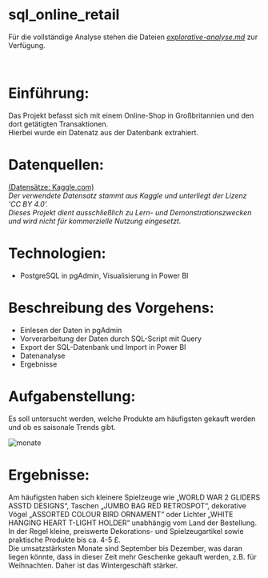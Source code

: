 # sql_online_retail

Für die vollständige Analyse stehen die Dateien [*explorative-analyse.md*](https://github.com/heckmann-a/sql_online_retail/blob/main/docs/explorative-analyse.md) zur Verfügung.

&nbsp;

# Einführung:
Das Projekt befasst sich mit einem Online-Shop in Großbritannien und den dort getätigten Transaktionen.\
Hierbei wurde ein Datenatz aus der Datenbank extrahiert.

# Datenquellen:
[(Datensätze: Kaggle.com)]( https://www.kaggle.com/datasets/ulrikthygepedersen/online-retail-dataset/data)\
*Der verwendete Datensatz stammt aus Kaggle und unterliegt der Lizenz 'CC BY 4.0'.\
Dieses Projekt dient ausschließlich zu Lern- und Demonstrationszwecken und wird nicht für kommerzielle Nutzung eingesetzt.*

# Technologien:
* PostgreSQL in pgAdmin, Visualisierung in Power BI 

# Beschreibung des Vorgehens:
* Einlesen der Daten in pgAdmin 
* Vorverarbeitung der Daten durch SQL-Script mit Query
* Export der SQL-Datenbank und Import in Power BI
* Datenanalyse
* Ergebnisse


# Aufgabenstellung:
Es soll untersucht werden, welche Produkte am häufigsten gekauft werden und ob es saisonale Trends gibt.


![monate](https://github.com/user-attachments/assets/5c7e365e-3aa0-424a-a630-81b0b5072e54)


# Ergebnisse:
Am häufigsten haben sich kleinere Spielzeuge wie „WORLD WAR 2 GLIDERS ASSTD DESIGNS“, Taschen „JUMBO BAG RED RETROSPOT“, dekorative Vögel „ASSORTED COLOUR BIRD ORNAMENT“ oder Lichter „WHITE HANGING HEART T-LIGHT HOLDER“ unabhängig vom Land der Bestellung.\
In der Regel kleine, preiswerte Dekorations- und Spielzeugartikel sowie praktische Produkte bis ca. 4-5 £.\
Die umsatzstärksten Monate sind September bis Dezember, was daran liegen könnte, dass in dieser Zeit mehr Geschenke gekauft werden, z.B. für Weihnachten. Daher ist das Wintergeschäft stärker.
